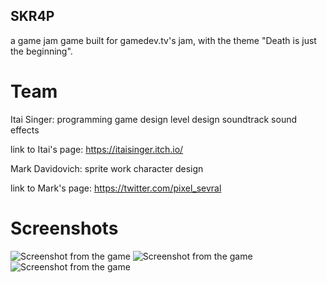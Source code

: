 ## SKR4P
a game jam game built for gamedev.tv's jam, with the theme "Death is just the beginning".

# Team
Itai Singer: 
programming
game design
level design
soundtrack
sound effects

link to Itai's page: https://itaisinger.itch.io/

Mark Davidovich:
sprite work
character design 

link to Mark's page: https://twitter.com/pixel_sevral

# Screenshots

![Screenshot from the game](screenshot_1.png)
![Screenshot from the game](screenshot_2.png)
![Screenshot from the game](screenshot_2.png)



